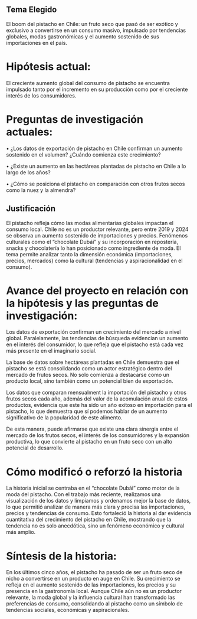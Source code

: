 ## Tema Elegido
El boom del pistacho en Chile: un fruto seco que pasó de ser exótico y exclusivo a convertirse en un consumo masivo, impulsado por tendencias globales, modas gastronómicas y el aumento sostenido de sus importaciones en el país.

# Hipótesis actual:

El creciente aumento global del consumo de pistacho se encuentra impulsado tanto por el incremento en su producción como por el creciente interés de los consumidores.

# Preguntas de investigación actuales:

•	¿Los datos de exportación de pistacho en Chile confirman un aumento sostenido en el volumen? ¿Cuándo comienza este crecimiento?

•	¿Existe un aumento en las hectáreas plantadas de pistacho en Chile a lo largo de los años?

•	¿Cómo se posiciona el pistacho en comparación con otros frutos secos como la nuez y la almendra?

## Justificación
El pistacho refleja cómo las modas alimentarias globales impactan el consumo local. Chile no es un productor relevante, pero entre 2019 y 2024 se observa un aumento sostenido de importaciones y precios. Fenómenos culturales como el “chocolate Dubái” y su incorporación en repostería, snacks y chocolatería lo han posicionado como ingrediente de moda. El tema permite analizar tanto la dimensión económica (importaciones, precios, mercados) como la cultural (tendencias y aspiracionalidad en el consumo).

# Avance del proyecto en relación con la hipótesis y las preguntas de investigación:
Los datos de exportación confirman un crecimiento del mercado a nivel global. Paralelamente, las tendencias de búsqueda evidencian un aumento en el interés del consumidor, lo que refleja que el pistacho está cada vez más presente en el imaginario social.

La base de datos sobre hectáreas plantadas en Chile demuestra que el pistacho se está consolidando como un actor estratégico dentro del mercado de frutos secos. No solo comienza a destacarse como un producto local, sino también como un potencial bien de exportación.

Los datos que comparan mensualment la importación del pistacho y otros frutos secos cada año, además del valor de la acomulación anual de estos productos, evidencia que este ha sido un año exitoso en importación para el pistacho, lo que demuestra que sí podemos hablar de un aumento significativo de la popularidad de este alimento.

De esta manera, puede afirmarse que existe una clara sinergia entre el mercado de los frutos secos, el interés de los consumidores y la expansión productiva, lo que convierte al pistacho en un fruto seco con un alto potencial de desarrollo.

# Cómo modificó o reforzó la historia
La historia inicial se centraba en el “chocolate Dubái” como motor de la moda del pistacho. Con el trabajo más reciente, realizamos una visualización de los datos y limpiamos y ordenamos mejor la base de datos, lo que permitió analizar de manera más clara y precisa las importaciones, precios y tendencias de consumo. Esto fortaleció la historia al dar evidencia cuantitativa del crecimiento del pistacho en Chile, mostrando que la tendencia no es solo anecdótica, sino un fenómeno económico y cultural más amplio.

# Síntesis de la historia:

En los últimos cinco años, el pistacho ha pasado de ser un fruto seco de nicho a convertirse en un producto en auge en Chile. Su crecimiento se refleja en el aumento sostenido de las importaciones, los precios y su presencia en la gastronomía local. Aunque Chile aún no es un productor relevante, la moda global y la influencia cultural han transformado las preferencias de consumo, consolidando al pistacho como un símbolo de tendencias sociales, económicas y aspiracionales.
